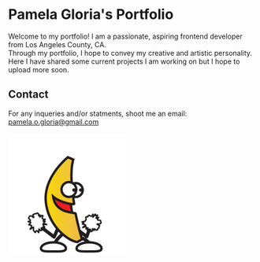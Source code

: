 # Pamela Gloria's Portfolio
Welcome to my portfolio! I am a passionate, aspiring frontend developer from Los Angeles County, CA. <br />
Through my portfolio, I hope to convey my creative and artistic personality. <br />
Here I have shared some current projects I am working on but I hope to upload more soon. <br />

## Contact
For any inqueries and/or statments, shoot me an email: pamela.o.gloria@gmail.com <br />
<br />
![](https://github.com/pamgloria/PamelaGloria-Portfolio/blob/main/images/dancing-banana.gif)
